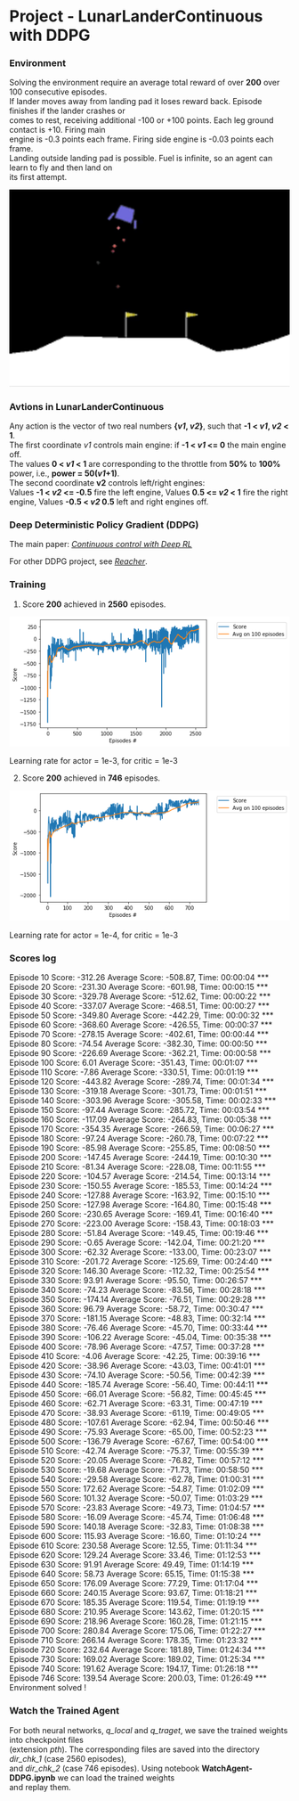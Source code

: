 # Project -  LunarLanderContinuous with DDPG

### Environment

Solving the environment require an average total reward of over **200** over 100 consecutive episodes.   
If lander moves away from landing pad it loses reward back. Episode finishes if the lander crashes or   
comes to rest, receiving additional -100 or +100 points. Each leg ground contact is +10. Firing main   
engine is -0.3 points each frame. Firing side engine is -0.03 points each frame.   
Landing outside landing pad is possible. Fuel is infinite, so an agent can learn to fly and then land on   
its first attempt.

![](images/LunaLander_300.png)

### Avtions in LunarLanderContinuous

Any action is the vector of two real numbers **{_v1_, _v2_}**, such that **-1 < _v1_, _v2_ < 1**.   
The first coordinate _v1_ controls main engine: if **-1 < _v1_ <= 0** the main engine off.   
The values  **0 < _v1_ < 1** are corresponding to the throttle from **50%** to **100%** power, i.e., **power = 50(_v1_+1)**.   
The second coordinate **v2** controls left/right engines:    
Values  **-1 < _v2_ <= -0.5** fire the left engine, 
Values  **0.5 <= _v2_ <  1** fire the right engine, 
Values  **-0.5 < _v2_ 0.5** left and right engines off.

### Deep Deterministic Policy Gradient (DDPG)

The main paper: [_Continuous control with Deep RL_](https://arxiv.org/abs/1509.02971)

For other DDPG project, see [_Reacher_](https://github.com/Rafael1s/Deep-Reinforcement-Learning-Udacity/tree/master/Project-2_Continuous-Control-Reacher-DDPG).




### Training

1. Score **200** achieved in **2560** episodes.

![](images/plot-LLC-v2-DDPG-2_2560epis.png)

Learning rate for actor = 1e-3, for critic = 1e-3

2. Score **200** achieved in **746** episodes.

![](images/plot-LLC-v2-test-LR_ACTOR-0.001-DDPG_746epis.png)

Learning rate for actor = 1e-4, for critic = 1e-3

### Scores log 

Episode 10 Score: -312.26 Average Score: -508.87, Time: 00:00:04 ***    
Episode 20 Score: -231.30 Average Score: -601.98, Time: 00:00:15 ***    
Episode 30 Score: -329.78 Average Score: -512.62, Time: 00:00:22 ***    
Episode 40 Score: -337.07 Average Score: -468.51, Time: 00:00:27 ***    
Episode 50 Score: -349.80 Average Score: -442.29, Time: 00:00:32 ***    
Episode 60 Score: -368.60 Average Score: -426.55, Time: 00:00:37 ***    
Episode 70 Score: -278.15 Average Score: -402.61, Time: 00:00:44 ***    
Episode 80 Score: -74.54 Average Score: -382.30, Time: 00:00:50 ***    
Episode 90 Score: -226.69 Average Score: -362.21, Time: 00:00:58 ***    
Episode 100 Score: 6.01 Average Score: -351.43, Time: 00:01:07 ***    
Episode 110 Score: -7.86 Average Score: -330.51, Time: 00:01:19 ***    
Episode 120 Score: -443.82 Average Score: -289.74, Time: 00:01:34 ***    
Episode 130 Score: -319.18 Average Score: -301.73, Time: 00:01:51 ***    
Episode 140 Score: -303.96 Average Score: -305.58, Time: 00:02:33 ***    
Episode 150 Score: -97.44 Average Score: -285.72, Time: 00:03:54 ***    
Episode 160 Score: -117.09 Average Score: -264.83, Time: 00:05:38 ***    
Episode 170 Score: -354.35 Average Score: -266.59, Time: 00:06:27 ***    
Episode 180 Score: -97.24 Average Score: -260.78, Time: 00:07:22 ***    
Episode 190 Score: -85.98 Average Score: -255.85, Time: 00:08:50 ***    
Episode 200 Score: -147.45 Average Score: -244.19, Time: 00:10:30 ***    
Episode 210 Score: -81.34 Average Score: -228.08, Time: 00:11:55 ***    
Episode 220 Score: -104.57 Average Score: -214.54, Time: 00:13:14 ***    
Episode 230 Score: -150.55 Average Score: -185.53, Time: 00:14:24 ***    
Episode 240 Score: -127.88 Average Score: -163.92, Time: 00:15:10 ***    
Episode 250 Score: -127.98 Average Score: -164.80, Time: 00:15:48 ***    
Episode 260 Score: -230.65 Average Score: -169.41, Time: 00:16:40 ***    
Episode 270 Score: -223.00 Average Score: -158.43, Time: 00:18:03 ***    
Episode 280 Score: -51.84 Average Score: -149.45, Time: 00:19:46 ***    
Episode 290 Score: -0.65 Average Score: -142.04, Time: 00:21:20 ***    
Episode 300 Score: -62.32 Average Score: -133.00, Time: 00:23:07 ***    
Episode 310 Score: -201.72 Average Score: -125.69, Time: 00:24:40 ***    
Episode 320 Score: 146.30 Average Score: -112.32, Time: 00:25:54 ***    
Episode 330 Score: 93.91 Average Score: -95.50, Time: 00:26:57 ***    
Episode 340 Score: -74.23 Average Score: -83.56, Time: 00:28:18 ***    
Episode 350 Score: -174.14 Average Score: -76.51, Time: 00:29:28 ***    
Episode 360 Score: 96.79 Average Score: -58.72, Time: 00:30:47 ***    
Episode 370 Score: -181.15 Average Score: -48.83, Time: 00:32:14 ***    
Episode 380 Score: -76.46 Average Score: -45.70, Time: 00:33:44 ***    
Episode 390 Score: -106.22 Average Score: -45.04, Time: 00:35:38 ***    
Episode 400 Score: -78.96 Average Score: -47.57, Time: 00:37:28 ***    
Episode 410 Score: -4.06 Average Score: -42.25, Time: 00:39:16 ***    
Episode 420 Score: -38.96 Average Score: -43.03, Time: 00:41:01 ***    
Episode 430 Score: -74.10 Average Score: -50.56, Time: 00:42:39 ***    
Episode 440 Score: -185.74 Average Score: -56.40, Time: 00:44:11 ***    
Episode 450 Score: -66.01 Average Score: -56.82, Time: 00:45:45 ***    
Episode 460 Score: -62.71 Average Score: -63.31, Time: 00:47:19 ***    
Episode 470 Score: -38.93 Average Score: -61.19, Time: 00:49:05 ***    
Episode 480 Score: -107.61 Average Score: -62.94, Time: 00:50:46 ***    
Episode 490 Score: -75.93 Average Score: -65.00, Time: 00:52:23 ***    
Episode 500 Score: -136.79 Average Score: -67.67, Time: 00:54:00 ***    
Episode 510 Score: -42.74 Average Score: -75.37, Time: 00:55:39 ***    
Episode 520 Score: -20.05 Average Score: -76.82, Time: 00:57:12 ***    
Episode 530 Score: -19.68 Average Score: -71.73, Time: 00:58:50 ***    
Episode 540 Score: -29.58 Average Score: -62.78, Time: 01:00:31 ***    
Episode 550 Score: 172.62 Average Score: -54.87, Time: 01:02:09 ***    
Episode 560 Score: 101.32 Average Score: -50.07, Time: 01:03:29 ***    
Episode 570 Score: -23.83 Average Score: -49.73, Time: 01:04:57 ***    
Episode 580 Score: -16.09 Average Score: -45.74, Time: 01:06:48 ***    
Episode 590 Score: 140.18 Average Score: -32.83, Time: 01:08:38 ***    
Episode 600 Score: 115.93 Average Score: -16.60, Time: 01:10:24 ***    
Episode 610 Score: 230.58 Average Score: 12.55, Time: 01:11:34 ***    
Episode 620 Score: 129.24 Average Score: 33.46, Time: 01:12:53 ***    
Episode 630 Score: 91.91 Average Score: 49.49, Time: 01:14:19 ***    
Episode 640 Score: 58.73 Average Score: 65.15, Time: 01:15:38 ***    
Episode 650 Score: 176.09 Average Score: 77.29, Time: 01:17:04 ***    
Episode 660 Score: 240.15 Average Score: 93.67, Time: 01:18:21 ***    
Episode 670 Score: 185.35 Average Score: 119.54, Time: 01:19:19 ***    
Episode 680 Score: 210.95 Average Score: 143.62, Time: 01:20:15 ***    
Episode 690 Score: 218.96 Average Score: 160.28, Time: 01:21:15 ***    
Episode 700 Score: 280.84 Average Score: 175.06, Time: 01:22:27 ***    
Episode 710 Score: 266.14 Average Score: 178.35, Time: 01:23:32 ***    
Episode 720 Score: 232.64 Average Score: 181.89, Time: 01:24:34 ***    
Episode 730 Score: 169.02 Average Score: 189.02, Time: 01:25:34 ***    
Episode 740 Score: 191.62 Average Score: 194.17, Time: 01:26:18 ***    
Episode 746 Score: 139.54 Average Score: 200.03, Time: 01:26:49 ***    
Environment solved !   

### Watch the Trained Agent   
For both neural networks, _q_local_ and _q_traget_, we save the trained weights into checkpoint files    
(extension _pth_). The corresponding files are saved into the directory _dir_chk_1_  (case 2560 episodes),   
and _dir_chk_2_ (case 746 episodes). Using notebook **WatchAgent-DDPG.ipynb** we can load the trained weights   
and replay them.









